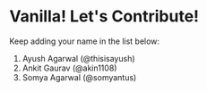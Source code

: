 # Vanilla! Let's Contribute!

Keep adding your name in the list below:

1. Ayush Agarwal (@thisisayush)
2. Ankit Gaurav (@akin1108)
3. Somya Agarwal (@somyantus)